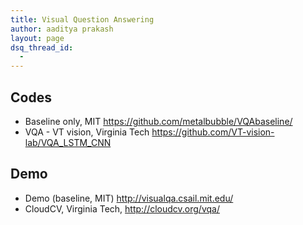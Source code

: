 ```yaml
---
title: Visual Question Answering
author: aaditya prakash
layout: page
dsq_thread_id:
  - 
---
```


## Codes

 * Baseline only, MIT <https://github.com/metalbubble/VQAbaseline/>
 * VQA - VT vision, Virginia Tech <https://github.com/VT-vision-lab/VQA_LSTM_CNN>

## Demo

  * Demo (baseline, MIT) <http://visualqa.csail.mit.edu/>
  * CloudCV, Virginia Tech, <http://cloudcv.org/vqa/>

 

    
